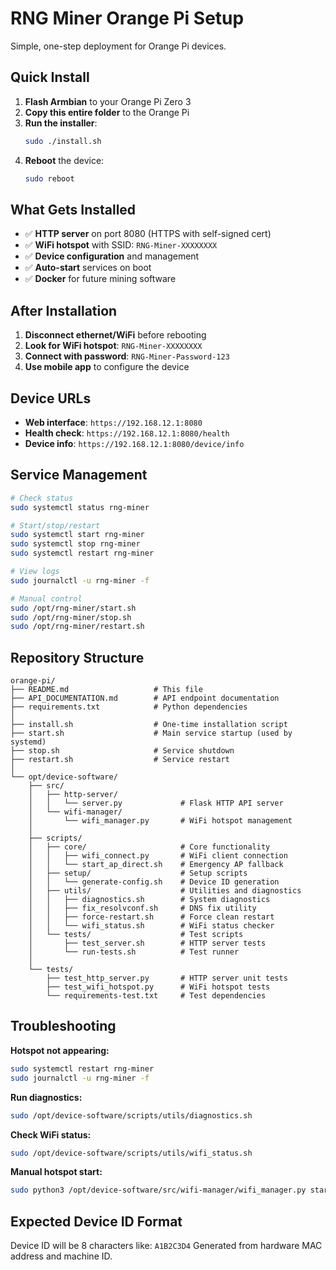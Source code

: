 # RNG Miner Orange Pi Setup

Simple, one-step deployment for Orange Pi devices.

## Quick Install

1. **Flash Armbian** to your Orange Pi Zero 3
2. **Copy this entire folder** to the Orange Pi
3. **Run the installer**:
   ```bash
   sudo ./install.sh
   ```
4. **Reboot** the device:
   ```bash
   sudo reboot
   ```

## What Gets Installed

- ✅ **HTTP server** on port 8080 (HTTPS with self-signed cert)
- ✅ **WiFi hotspot** with SSID: `RNG-Miner-XXXXXXXX`
- ✅ **Device configuration** and management
- ✅ **Auto-start** services on boot
- ✅ **Docker** for future mining software

## After Installation

1. **Disconnect ethernet/WiFi** before rebooting
2. **Look for WiFi hotspot**: `RNG-Miner-XXXXXXXX`
3. **Connect with password**: `RNG-Miner-Password-123`
4. **Use mobile app** to configure the device

## Device URLs

- **Web interface**: `https://192.168.12.1:8080`
- **Health check**: `https://192.168.12.1:8080/health`
- **Device info**: `https://192.168.12.1:8080/device/info`

## Service Management

```bash
# Check status
sudo systemctl status rng-miner

# Start/stop/restart
sudo systemctl start rng-miner
sudo systemctl stop rng-miner
sudo systemctl restart rng-miner

# View logs
sudo journalctl -u rng-miner -f

# Manual control
sudo /opt/rng-miner/start.sh
sudo /opt/rng-miner/stop.sh
sudo /opt/rng-miner/restart.sh
```

## Repository Structure

```
orange-pi/
├── README.md                   # This file
├── API_DOCUMENTATION.md        # API endpoint documentation
├── requirements.txt            # Python dependencies
│
├── install.sh                  # One-time installation script
├── start.sh                    # Main service startup (used by systemd)
├── stop.sh                     # Service shutdown
├── restart.sh                  # Service restart
│
└── opt/device-software/
    ├── src/
    │   ├── http-server/
    │   │   └── server.py             # Flask HTTP API server
    │   └── wifi-manager/
    │       └── wifi_manager.py       # WiFi hotspot management
    │
    ├── scripts/
    │   ├── core/                     # Core functionality
    │   │   ├── wifi_connect.py       # WiFi client connection
    │   │   └── start_ap_direct.sh    # Emergency AP fallback
    │   ├── setup/                    # Setup scripts
    │   │   └── generate-config.sh    # Device ID generation
    │   ├── utils/                    # Utilities and diagnostics
    │   │   ├── diagnostics.sh        # System diagnostics
    │   │   ├── fix_resolvconf.sh     # DNS fix utility
    │   │   ├── force-restart.sh      # Force clean restart
    │   │   └── wifi_status.sh        # WiFi status checker
    │   └── tests/                    # Test scripts
    │       ├── test_server.sh        # HTTP server tests
    │       └── run-tests.sh          # Test runner
    │
    └── tests/
        ├── test_http_server.py       # HTTP server unit tests
        ├── test_wifi_hotspot.py      # WiFi hotspot tests
        └── requirements-test.txt     # Test dependencies
```

## Troubleshooting

**Hotspot not appearing:**
```bash
sudo systemctl restart rng-miner
sudo journalctl -u rng-miner -f
```

**Run diagnostics:**
```bash
sudo /opt/device-software/scripts/utils/diagnostics.sh
```

**Check WiFi status:**
```bash
sudo /opt/device-software/scripts/utils/wifi_status.sh
```

**Manual hotspot start:**
```bash
sudo python3 /opt/device-software/src/wifi-manager/wifi_manager.py start_hotspot
```

## Expected Device ID Format

Device ID will be 8 characters like: `A1B2C3D4`
Generated from hardware MAC address and machine ID.